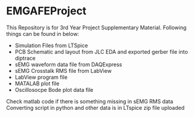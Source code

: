 # EMGAFEProject
This Repository is for 3rd Year Project Supplementary Material.
Following things can be found in below:
- Simulation Files from LTSpice
- PCB Schematic and layout from JLC EDA and exported gerber file into diptrace
- sEMG waveform data file from DAQExpress
- sEMG Crosstalk RMS file from LabView
- LabView program file
- MATALAB plot file
- Oscillosocpe Bode plot data file


Check matlab code if there is something missing in sEMG RMS data
Converting script in python and other data is in LTspice zip file uploaded
